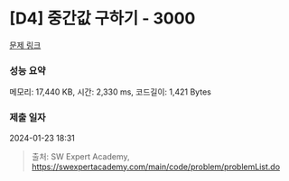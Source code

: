 # [D4] 중간값 구하기 - 3000 

[문제 링크](https://swexpertacademy.com/main/code/problem/problemDetail.do?contestProbId=AV-fO0s6ARoDFAXT) 

### 성능 요약

메모리: 17,440 KB, 시간: 2,330 ms, 코드길이: 1,421 Bytes

### 제출 일자

2024-01-23 18:31



> 출처: SW Expert Academy, https://swexpertacademy.com/main/code/problem/problemList.do